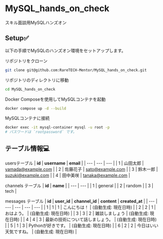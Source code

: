 # MySQL_hands_on_check
スキル面談用MySQLハンズオン

## Setup✅

以下の手順でMySQLのハンズオン環境をセットアップします。

リポジトリをクローン
```bash
git clone git@github.com:RareTECH-Mentor/MySQL_hands_on_check.git
```

リポジトリのディレクトリに移動
```bash
cd MySQL_hands_on_check
```


Docker Composeを使用してMySQLコンテナを起動
```bash
docker compose up -d --build
```

MySQLコンテナに接続
```bash 
docker exec -it mysql-container mysql -u root -p
# パスワードは `rootpassword` です。
```

## テーブル情報💻

usersテーブル
| **id** | **username** | **email** |
| --- | --- | --- |
| 1 | 山田太郎 | [yamada@example.com](mailto:yamada@example.com) |
| 2 | 佐藤花子 | [sato@example.com](mailto:sato@example.com) |
| 3 | 鈴木一郎 | [suzuki@example.com](mailto:suzuki@example.com) |
| 4 | 田中美咲 | [tanaka@example.com](mailto:tanaka@example.com) |

channels テーブル
| **id** | **name** |
| --- | --- |
| 1 | general |
| 2 | random |
| 3 | tech |

messages テーブル
| **id** | **user_id** | **channel_id** | **content** | **created_at** |
| --- | --- | --- | --- | --- |
| 1 | 1 | 1 | こんにちは！ | (自動生成: 現在日時) |
| 2 | 2 | 1 | おはよう。 | (自動生成: 現在日時) |
| 3 | 3 | 2 | 雑談しましょう | (自動生成: 現在日時) |
| 4 | 4 | 3 | 最新の技術について話しましょう。 | (自動生成: 現在日時) |
| 5 | 1 | 3 | Pythonが好きです。 | (自動生成: 現在日時) |
| 6 | 2 | 2 | 今日はいい天気ですね。 | (自動生成: 現在日時) |
